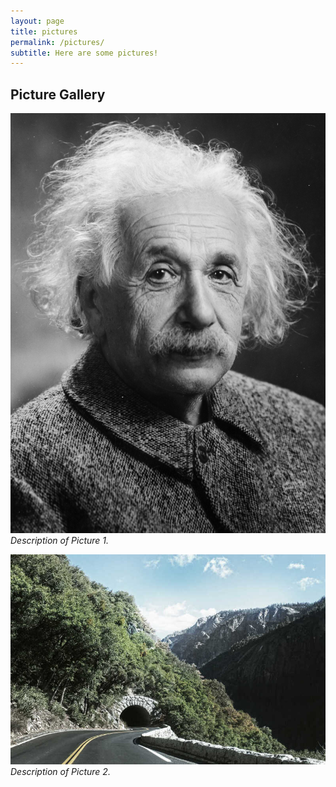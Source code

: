 ```yaml
---
layout: page
title: pictures
permalink: /pictures/
subtitle: Here are some pictures!
---
```


## Picture Gallery

![Description of Picture 1](/assets/img/prof_pic.jpg)
*Description of Picture 1.*

![Description of Picture 2](/assets/img/1.jpg)
*Description of Picture 2.*
